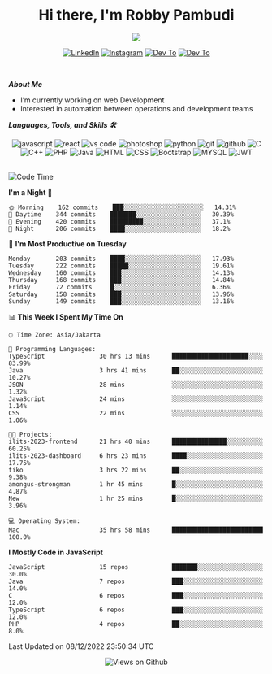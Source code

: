 <div align="center">
   <h1>Hi there, I'm Robby Pambudi </h1>

<img src="https://pronoun.cyou/x/y?subject=He&object=Him&height=20"> 
</div>

<p align='center'>
   <a href="https://www.linkedin.com/in/robbypambudi" target="_blank"><img src="https://img.shields.io/badge/LinkedIn-0077B5?style=for-the-badge&logo=linkedin&logoColor=white" alt="LinkedIn"></a>
   <a href="https://www.instagram.com/robbypambudi" target="_blank"><img src="https://img.shields.io/badge/Instagram-E4405F?style=for-the-badge&logo=instagram&logoColor=white" alt="Instagram"></a>
   <a href="https://dev.to/robbypambudi" target="_blank"><img src="https://img.shields.io/badge/dev.to-0A0A0A?style=for-the-badge&logo=dev.to&logoColor=white" alt="Dev To"></a>
   <a href="https://www.facebook.com/robbyulungpambudi" target="_blank"><img src="https://img.shields.io/badge/Facebook-1877F2?style=for-the-badge&logo=facebook&logoColor=white" alt="Dev To"></a>

</p> <p>
<br>
   
***About Me***
   
- I’m currently working on web Development
- Interested in automation between operations and development teams
 
   
***Languages, Tools, and Skills 🛠***

   <div align="center">
   <img src="https://img.shields.io/badge/JavaScript-F7DF1E?style=for-the-badge&logo=javascript&logoColor=black" alt="javascript" />
      <img src="https://img.shields.io/badge/React-61DAFB?style=for-the-badge&logo=react&logoColor=black" alt="react" />
      <img src="https://img.shields.io/badge/vs%20code-007ACC?style=for-the-badge&logo=visual%20studio%20code&logoColor=white" alt="vs code" />
      <img src="https://img.shields.io/badge/adobe%20photoshop-31A8FF?style=for-the-badge&logo=adobe%20photoshop&logoColor=white" alt="photoshop" />
      <img src="https://img.shields.io/badge/python-3776AB?style=for-the-badge&logo=python&logoColor=white" alt="python" />
      <img src="https://img.shields.io/badge/Git-F05032?style=for-the-badge&logo=git&logoColor=white" alt="git" />
      <img src="https://img.shields.io/badge/GitHub-100000?style=for-the-badge&logo=github&logoColor=white" alt="github" />
      <img src="https://img.shields.io/badge/c-%2300599C.svg?style=for-the-badge&logo=c&logoColor=white" alt="C" />
      <img src="https://img.shields.io/badge/c++-%2300599C.svg?style=for-the-badge&logo=c%2B%2B&logoColor=white" alt="C++" />   
      <img src="https://img.shields.io/badge/PHP-777BB4?style=for-the-badge&logo=php&logoColor=white" alt="PHP" />
      <img src="https://img.shields.io/badge/Java-ED8B00?style=for-the-badge&logo=java&logoColor=white" alt="Java"/>
      <img src="https://img.shields.io/badge/HTML5-E34F26?style=for-the-badge&logo=html5&logoColor=white" alt="HTML" />
      <img src="https://img.shields.io/badge/CSS-239120?&style=for-the-badge&logo=css3&logoColor=white" alt ="CSS" />
      <img src="https://img.shields.io/badge/Bootstrap-563D7C?style=for-the-badge&logo=bootstrap&logoColor=white" alt="Bootstrap" />
      <img src="https://img.shields.io/badge/MySQL-00000F?style=for-the-badge&logo=mysql&logoColor=white" alt="MYSQL" />
      <img src="https://img.shields.io/badge/json%20web%20tokens-323330?style=for-the-badge&logo=json-web-tokens&logoColor=pink" alt="JWT" />
      
   </div><br>
   
<!--START_SECTION:waka-->
![Code Time](http://img.shields.io/badge/Code%20Time-261%20hrs%2022%20mins-blue)

**I'm a Night 🦉** 

```text
🌞 Morning    162 commits    ███░░░░░░░░░░░░░░░░░░░░░░   14.31% 
🌆 Daytime    344 commits    ███████░░░░░░░░░░░░░░░░░░   30.39% 
🌃 Evening    420 commits    █████████░░░░░░░░░░░░░░░░   37.1% 
🌙 Night      206 commits    ████░░░░░░░░░░░░░░░░░░░░░   18.2%

```
📅 **I'm Most Productive on Tuesday** 

```text
Monday       203 commits    ████░░░░░░░░░░░░░░░░░░░░░   17.93% 
Tuesday      222 commits    █████░░░░░░░░░░░░░░░░░░░░   19.61% 
Wednesday    160 commits    ███░░░░░░░░░░░░░░░░░░░░░░   14.13% 
Thursday     168 commits    ███░░░░░░░░░░░░░░░░░░░░░░   14.84% 
Friday       72 commits     █░░░░░░░░░░░░░░░░░░░░░░░░   6.36% 
Saturday     158 commits    ███░░░░░░░░░░░░░░░░░░░░░░   13.96% 
Sunday       149 commits    ███░░░░░░░░░░░░░░░░░░░░░░   13.16%

```


📊 **This Week I Spent My Time On** 

```text
⌚︎ Time Zone: Asia/Jakarta

💬 Programming Languages: 
TypeScript               30 hrs 13 mins      █████████████████████░░░░   83.99% 
Java                     3 hrs 41 mins       ██░░░░░░░░░░░░░░░░░░░░░░░   10.27% 
JSON                     28 mins             ░░░░░░░░░░░░░░░░░░░░░░░░░   1.32% 
JavaScript               24 mins             ░░░░░░░░░░░░░░░░░░░░░░░░░   1.14% 
CSS                      22 mins             ░░░░░░░░░░░░░░░░░░░░░░░░░   1.06%

🐱‍💻 Projects: 
ilits-2023-frontend      21 hrs 40 mins      ███████████████░░░░░░░░░░   60.25% 
ilits-2023-dashboard     6 hrs 23 mins       ████░░░░░░░░░░░░░░░░░░░░░   17.75% 
tiko                     3 hrs 22 mins       ██░░░░░░░░░░░░░░░░░░░░░░░   9.38% 
amongus-strongman        1 hr 45 mins        █░░░░░░░░░░░░░░░░░░░░░░░░   4.87% 
New                      1 hr 25 mins        █░░░░░░░░░░░░░░░░░░░░░░░░   3.96%

💻 Operating System: 
Mac                      35 hrs 58 mins      █████████████████████████   100.0%

```

**I Mostly Code in JavaScript** 

```text
JavaScript               15 repos            ███████░░░░░░░░░░░░░░░░░░   30.0% 
Java                     7 repos             ███░░░░░░░░░░░░░░░░░░░░░░   14.0% 
C                        6 repos             ███░░░░░░░░░░░░░░░░░░░░░░   12.0% 
TypeScript               6 repos             ███░░░░░░░░░░░░░░░░░░░░░░   12.0% 
PHP                      4 repos             ██░░░░░░░░░░░░░░░░░░░░░░░   8.0%

```



 Last Updated on 08/12/2022 23:50:34 UTC
<!--END_SECTION:waka-->

<div align="center">
<img src="https://komarev.com/ghpvc/?username=robbypambudi&color=green" alt="Views on Github" />
</div>

